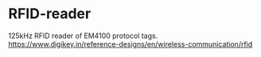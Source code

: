 # RFID-reader
125kHz RFID reader of EM4100 protocol tags.
https://www.digikey.in/reference-designs/en/wireless-communication/rfid